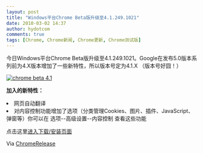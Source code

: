 ```yaml
---
layout: post
title: "Windows平台Chrome Beta版升级至4.1.249.1021"
date: 2010-03-02 14:37
author: hydotcom
comments: true
tags: [Chrome, Chrome新闻, Chrome更新, Chrome测试版]
---
```

今日Windows平台Chrome Beta版升级至4.1.249.1021。Google在发布5.0版本系列前为4.X版本增加了一些新特性，所以版本号定为4.1.X （版本号好囧！）

<a href="http://img.chromi.org/2010/03/chrome-beta-4.11.png">![](http://img.chromi.org/2010/03/chrome-beta-4.11.png "chrome beta 4.1")</a>

**加入的新特性：**
	<li>网页自动翻译</li>
	<li>对内容控制功能增加了选项（分类管理Cookies、图片、插件、JavaScript、弹窗等）你可以在 选项--高级设置--内容控制 查看这些功能</li>

点击这里[进入下载/安装页面](http://www.chromi.org/chromedownload)

Via [ChromeRelease](http://chrome.blogspot.com/2010/03/polyglot-google-chrome-beta-with-new.html)

